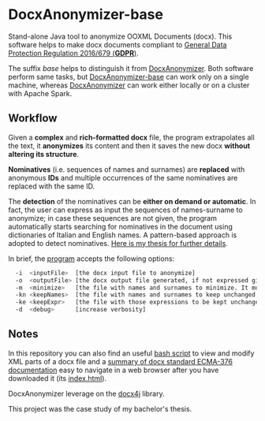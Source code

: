 # DocxAnonymizer-base
Stand-alone Java tool to anonymize OOXML Documents (docx). This software helps to make docx documents compliant to [General Data Protection Regulation 2016/679 (**GDPR**)](https://eur-lex.europa.eu/legal-content/IT/TXT/?uri=uriserv:OJ.L_.2016.119.01.0001.01.ITA&toc=OJ:L:2016:119:TOC).

The suffix *base* helps to distinguish it from [DocxAnonymizer](https://github.com/Lostefra/DocxAnonymizer). Both software perform same tasks, but [DocxAnonymizer-base](https://github.com/Lostefra/DocxAnonymizer-base) can work only on a single machine, whereas [DocxAnonymizer](https://github.com/Lostefra/DocxAnonymizer) can work either locally or on a cluster with Apache Spark.

## Workflow

Given a **complex** and **rich-formatted docx** file, the program extrapolates all the text, it **anonymizes** its content and then it saves the new docx **without altering its structure**.

**Nominatives** (i.e. sequences of names and surnames) are **replaced** with anonymous **IDs** and multiple occurrences of the same nominatives are replaced with the same ID. 

The **detection** of the nominatives can be **either on demand or automatic**. In fact, the user can express as input the sequences of names-surname to anonymize; in case these sequences are not given, the program automatically starts searching for nominatives in the document using dictionaries of Italian and English names. A pattern-based approach is adopted to detect nominatives. [Here is my thesis for further details](https://github.com/Lostefra/DocxAnonymizer-base/blob/master/docs/TESI_Lorenzo_Mario_Amorosa.pdf).

In brief, the [program](https://github.com/Lostefra/DocxAnonymizer-base/blob/4b7a2aa461b80a935c0066c71dd222028a9348b1/src/main/java/docxAnonymizer/App.java#L76) accepts the following options:
```sh
  -i  <inputFile>  [the docx input file to anonymize]
  -o  <outputFile> [the docx output file generated, if not expressed given by default]
  -m  <minimize>   [the file with names and surnames to minimize. It must contain one expression per line of the form: "<name1>:<name2>:[...]:<nameN>;<surname>", if not expressed the program will perform automatic detection of nominatives]
  -kn <keepNames>  [the file with names and surnames to keep unchanged (no minimization). It must contain one expression per line of the form: "<name1>:<name2>:[...]:<nameN>;<surname>"]
  -ke <keepExpr>   [the file with those expressions to be kept unchanged (not nominatives)]
  -d  <debug>      [increase verbosity]
```
  
## Notes

In this repository you can also find an useful [bash script](https://github.com/Lostefra/DocxAnonymizer-base/tree/master/tools) to view and modify XML parts of a docx file and a [summary of docx standard ECMA-376 documentation](https://github.com/Lostefra/DocxAnonymizer-base/blob/master/docs/WordML) easy to navigate in a web browser after you have downloaded it (its [index.html](https://github.com/Lostefra/DocxAnonymizer-base/blob/master/docs/WordML/index.html)). 

DocxAnonymizer leverage on the [docx4j](https://www.docx4java.org/trac/docx4j) library.

This project was the case study of my bachelor's thesis.
